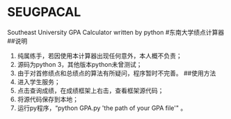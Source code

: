 # SEUGPACAL
Southeast University GPA Calculator written by python
#东南大学绩点计算器
##说明
1. 纯属练手，若因使用本计算器出现任何意外，本人概不负责；
2. 源码为python 3，其他版本python未曾测试；
3. 由于对首修绩点和总绩点的算法有所疑问，程序暂时不完善。
##使用方法
1. 进入学生服务；
2. 点击查询成绩，在成绩框架上右击，查看框架源代码；
3. 将源代码保存到本地；
4. 运行py程序，“python GPA.py 'the path of your GPA file'" 。